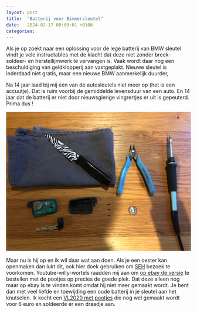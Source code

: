 ```yaml
---
layout: post
title:  "Batterij voor Bimmersleutel"
date:   2024-02-17 00:00:01 +0100
categories:
---
```


Als je op zoekt naar een oplossing voor de lege batterij van BMW sleutel vindt je vele instructables met de klacht dat deze niet zonder breek- soldeer- en herstellijmwerk te vervangen is. Vaak wordt daar nog een beschuldiging van geldklopperij aan vastgeplakt. Nieuwe sleutel is inderdaad niet gratis, maar een nieuwe BMW aanmerkelijk duurder,

Na 14 jaar laad bij mij ėėn van de autosleutels niet meer op (het is een accuutje). Dat is ruim  voorbij de gemiddelde levensduur van een auto. En 14 jaar dat de batterij er niet door nieuwsgierige vingrertjes er uit is gepeuterd. Prima dus !

![bmw_keyfob](/assets/bmw_sleutel.jpeg)

Maar nu is hij op en ik wil daar wat aan doen. Als je een oester kan openmaken dan lukt dit, ook hier doek gebruiken om [SEH](https://www.olvg.nl/afdelingen/spoedeisende-hulp/) bezoek te voorkomen. Youtube-willy-wortels raadden mij aan om [op ebay de versie](https://www.ebay.com/sch/i.html?_nkw=vl2020+panasonic+bmw) te bestellen met de pootjes op precies de goede plek. Dat deze alleen nog maar op ebay is te vinden komt omdat hij niet meer gemaakt wordt. Je bent dan met veel liefde en toewijding een oude batterij in je sleutel aan het knutselen. Ik kocht een [VL2020 met pootjes](https://nl.rs-online.com/web/p/button-rechargeable-batteries/6690514) die nog wel gemaakt wordt voor 6 euro en soldeerde er een draadje aan. 